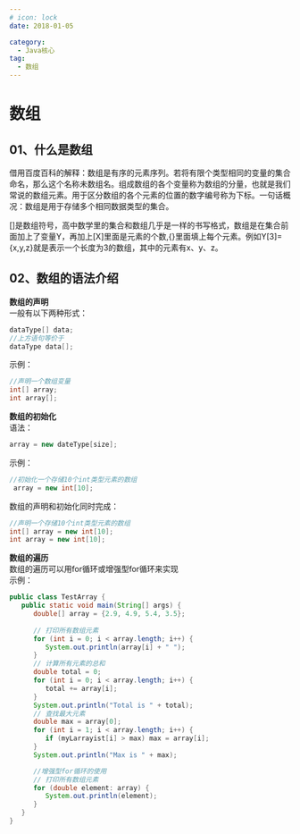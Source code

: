 ```yaml
---
# icon: lock
date: 2018-01-05

category:
  - Java核心
tag:
  - 数组
---
```


# 数组

## 01、什么是数组
借用百度百科的解释：数组是有序的元素序列。若将有限个类型相同的变量的集合命名，那么这个名称未数组名。组成数组的各个变量称为数组的分量，也就是我们常说的数组元素。用于区分数组的各个元素的位置的数字编号称为下标。一句话概况：数组是用于存储多个相同数据类型的集合。<br/>

[]是数组符号，高中数学里的集合和数组几乎是一样的书写格式，数组是在集合前面加上了变量Y，再加上[X]里面是元素的个数,{}里面填上每个元素。例如Y[3]={x,y,z}就是表示一个长度为3的数组，其中的元素有x、y、z。

## 02、数组的语法介绍
**数组的声明**<br/>
一般有以下两种形式：
```java
dataType[] data;
//上方语句等价于
dataType data[];
```
示例：
```java
//声明一个数组变量
int[] array;
int array[];
```

**数组的初始化**<br/>
语法：
```java
array = new dateType[size];
```
示例：
```java
//初始化一个存储10个int类型元素的数组
 array = new int[10];
```

数组的声明和初始化同时完成：
```java
//声明一个存储10个int类型元素的数组
int[] array = new int[10];
int array = new int[10];
```

**数组的遍历**<br/>
数组的遍历可以用for循环或增强型for循环来实现<br/>
示例：
```java
public class TestArray {
   public static void main(String[] args) {
      double[] array = {2.9, 4.9, 5.4, 3.5};
 
      // 打印所有数组元素
      for (int i = 0; i < array.length; i++) {
         System.out.println(array[i] + " ");
      }
      // 计算所有元素的总和
      double total = 0;
      for (int i = 0; i < array.length; i++) {
         total += array[i];
      }
      System.out.println("Total is " + total);
      // 查找最大元素
      double max = array[0];
      for (int i = 1; i < array.length; i++) {
         if (myLarrayist[i] > max) max = array[i];
      }
      System.out.println("Max is " + max);

      //增强型for循环的使用
      // 打印所有数组元素
      for (double element: array) {
         System.out.println(element);
      }
   }
}
```


